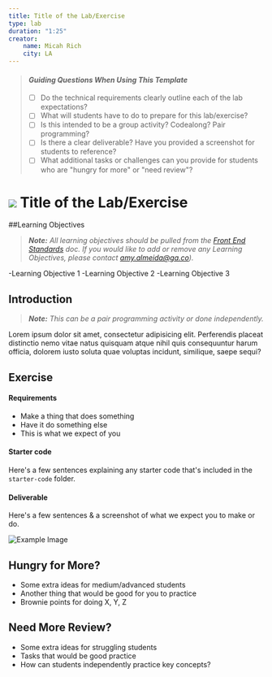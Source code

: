```yaml
---
title: Title of the Lab/Exercise
type: lab
duration: "1:25"
creator:
    name: Micah Rich
    city: LA
---
```


> #### *Guiding Questions When Using This Template*
>
> - [ ] Do the technical requirements clearly outline each of the lab expectations?
> - [ ] What will students have to do to prepare for this lab/exercise?
> - [ ] Is this intended to be a group activity? Codealong? Pair programming?
> - [ ] Is there a clear deliverable? Have you provided a screenshot for students to reference?
> - [ ] What additional tasks or challenges can you provide for students who are "hungry for more" or "need review"?

# ![](https://ga-dash.s3.amazonaws.com/production/assets/logo-9f88ae6c9c3871690e33280fcf557f33.png) Title of the Lab/Exercise

##Learning Objectives
> ***Note:*** _All learning objectives should be pulled from the [Front End Standards](https://docs.google.com/spreadsheets/d/11SzdbIIa9PLJ6kknGXXoBYOtL5ycwMK2N8lkI5THFak/edit#gid=1968474545) doc.  If you would like to add or remove any Learning Objectives, please contact amy.almeida@ga.co)._

-Learning Objective 1
-Learning Objective 2
-Learning Objective 3

## Introduction

> ***Note:*** _This can be a pair programming activity or done independently._

Lorem ipsum dolor sit amet, consectetur adipisicing elit. Perferendis placeat distinctio nemo vitae natus quisquam atque nihil quis consequuntur harum officia, dolorem iusto soluta quae voluptas incidunt, similique, saepe sequi?

## Exercise

#### Requirements

- Make a thing that does something
- Have it do something else
- This is what we expect of you

#### Starter code

Here's a few sentences explaining any starter code that's included in the `starter-code` folder.

#### Deliverable

Here's a few sentences & a screenshot of what we expect you to make or do.

![Example Image](https://cloud.githubusercontent.com/assets/25366/8370438/dd651c2c-1b7c-11e5-8638-c99e2f6c7c61.png)

## Hungry for More?
- Some extra ideas for medium/advanced students
- Another thing that would be good for you to practice
- Brownie points for doing X, Y, Z

## Need More Review?
- Some extra ideas for struggling students
- Tasks that would be good practice
- How can students independently practice key concepts?


